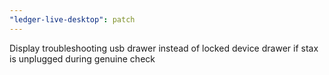 ```yaml
---
"ledger-live-desktop": patch
---
```


Display troubleshooting usb drawer instead of locked device drawer if stax is unplugged during genuine check
